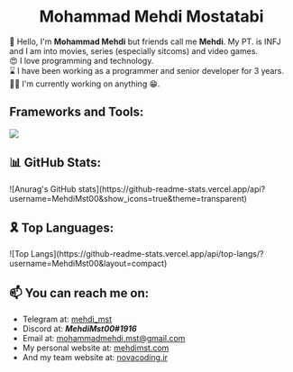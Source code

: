 <h1 align="center">Mohammad Mehdi Mostatabi</h1>

<p>👋 Hello, I'm <b>Mohammad Mehdi</b> but friends call me <b>Mehdi</b>. My PT. is INFJ and I am into movies, series (especially sitcoms) and video games.
<br>
😍 I love programming and technology.
<br>
⌛ I have been working as a programmer and senior developer for 3 years.
<br>
👨‍💻 I'm currently working on anything 😁.
</p>

<h2>Frameworks and Tools:</h2>
<p>
  <a href="https://skillicons.dev">
    <img src="https://skillicons.dev/icons?i=cs,html,css,js,ts,dotnet,bootstrap,tailwind,jquery,angular,azure,docker,git,github,gitlab,githubactions,linux,nginx,rabbitmq,mongodb,mysql,rails,sqlite,visualstudio,vscode,postman,powershell" />
  </a>
</p>

<h2>📊 GitHub Stats:</h2>
![Anurag's GitHub stats](https://github-readme-stats.vercel.app/api?username=MehdiMst00&show_icons=true&theme=transparent)

<h2>🎗️ Top Languages:</h2>
![Top Langs](https://github-readme-stats.vercel.app/api/top-langs/?username=MehdiMst00&layout=compact)

## 📫 You can reach me on:
- Telegram at: [mehdi_mst](https://t.me/mehdi_mst)
- Discord at: ***MehdiMst00#1916***
- Email at: mohammadmehdi.mst@gmail.com
- My personal website at: [mehdimst.com](https://mehdimst.com)
- And my team website at: [novacoding.ir](https://novacoding.ir)
